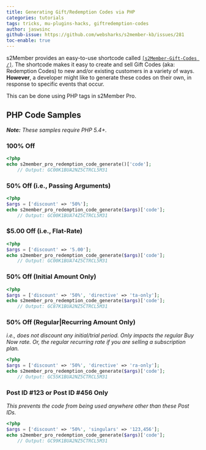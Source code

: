 ```yaml
---
title: Generating Gift/Redemption Codes via PHP
categories: tutorials
tags: tricks, mu-plugins-hacks, giftredemption-codes
author: jaswsinc
github-issue: https://github.com/websharks/s2member-kb/issues/281
toc-enable: true
---
```


s2Member provides an easy-to-use shortcode called [`[s2Member-Gift-Codes /]`](http://s2member.com/kb-article/can-i-sell-gift-certificates/). The shortcode makes it easy to create and sell Gift Codes (aka: Redemption Codes) to new and/or existing customers in a variety of ways. **However**, a developer might like to generate these codes on their own, in response to specific events that occur.

This can be done using PHP tags in s2Member Pro.

## PHP Code Samples

_**Note:** These samples require PHP 5.4+._

### 100% Off

```php
<?php
echo s2member_pro_redemption_code_generate()['code'];
    // Output: GC00K1BUA2NZ5CTRCL5M31
```

### 50% Off (i.e., Passing Arguments)

```php
<?php
$args = ['discount' => '50%'];
echo s2member_pro_redemption_code_generate($args)['code'];
    // Output: GC00K1BUA74Z5CTRCL5M31
```

### $5.00 Off (i.e., Flat-Rate)

```php
<?php
$args = ['discount' => '5.00'];
echo s2member_pro_redemption_code_generate($args)['code'];
    // Output: GC00K1BUA74Z5CTRCL5M31
```

### 50% Off (Initial Amount Only)

```php
<?php
$args = ['discount' => '50%', 'directive' => 'ta-only'];
echo s2member_pro_redemption_code_generate($args)['code'];
    // Output: GC87K1BUA2NZ5CTRCL5M31
```

### 50% Off (Regular|Recurring Amount Only)

_i.e., does not discount any initial/trial period. Only impacts the regular Buy Now rate. Or, the regular recurring rate if you are selling a subscription plan._

```php
<?php
$args = ['discount' => '50%', 'directive' => 'ra-only'];
echo s2member_pro_redemption_code_generate($args)['code'];
    // Output: GC55K1BUA2NZ5CTRCL5M31
```

### Post ID #123 or Post ID #456 Only

_This prevents the code from being used anywhere other than these Post IDs._

```php
<?php
$args = ['discount' => '50%', 'singulars' => '123,456'];
echo s2member_pro_redemption_code_generate($args)['code'];
    // Output: GC99K1BUA2NZ5CTRCL5M31
```
